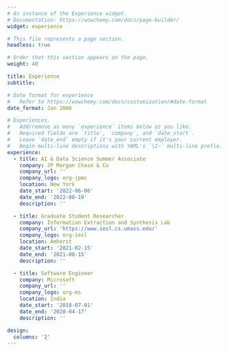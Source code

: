 ```yaml
---
# An instance of the Experience widget.
# Documentation: https://wowchemy.com/docs/page-builder/
widget: experience

# This file represents a page section.
headless: true

# Order that this section appears on the page.
weight: 40

title: Experience
subtitle:

# Date format for experience
#   Refer to https://wowchemy.com/docs/customization/#date-format
date_format: Jan 2006

# Experiences.
#   Add/remove as many `experience` items below as you like.
#   Required fields are `title`, `company`, and `date_start`.
#   Leave `date_end` empty if it's your current employer.
#   Begin multi-line descriptions with YAML's `|2-` multi-line prefix.
experience:
  - title: AI & Data Science Summer Associate
    company: JP Morgan Chase & Co
    company_url: ''
    company_logo: org-jpmc
    location: New York
    date_start: '2022-06-06'
    date_end: '2022-08-19'
    description: ''

  - title: Graduate Student Researcher
    company: Information Extraction and Synthesis Lab
    company_url: 'https://www.iesl.cs.umass.edu/'
    company_logo: org-iesl
    location: Amherst
    date_start: '2021-02-15'
    date_end: '2021-08-15'
    description: ''

  - title: Software Engineer
    company: Microsoft
    company_url: ''
    company_logo: org-ms
    location: India
    date_start: '2018-07-01'
    date_end: '2020-04-17'
    description: ''

design:
  columns: '2'
---
```

